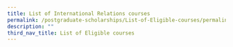 ```yaml
---
title: List of International Relations courses
permalink: /postgraduate-scholarships/List-of-Eligible-courses/permalink
description: ""
third_nav_title: List of Eligible courses
---
```

